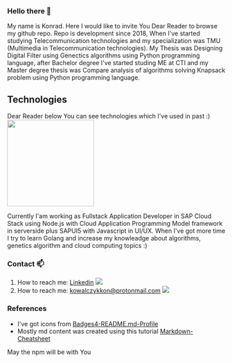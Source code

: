 ### Hello there 👋

My name is Konrad. Here I would like to invite You Dear Reader to browse my github repo. Repo is development since 2018, When I've started studying Telecommunication technologies and my specialization was TMU (Multimedia in Telecommunication technologies). My Thesis was Designing Digital Filter using Genectics algorithms using Python programming language, after Bachelor degree I've started studing ME at CTI and my Master degree thesis was Compare analysis of algorithms solving Knapsack problem using Python programming language.

## Technologies

Dear Reader below You can see technologies which I've used in past :) <br />
<a align="center" href="https://github.com/anuraghazra/convoychat">
  <img height=200 align="center" src="https://github-readme-stats.vercel.app/api/top-langs?username=kondiiq&layout=compact&langs_count=8&card_width=320&theme=dracula" />
</a>

Currently I'am working as Fullstack Application Developer in SAP Cloud Stack using Node.js with Cloud Application Programming Model framework in serverside plus SAPUI5 with Javascript in UI/UX. When I've got more time I try to learn Golang  and increase my knowleadge about algorithms, genetics algorithm and cloud computing topics :) 

### Contact 📫
1. How to reach me: [Linkedin](https://pl.linkedin.com/in/konrad-kowalczyk-a1408a1a3) <img src="https://img.shields.io/badge/LinkedIn-0077B5?style=for-the-badge&logo=linkedin&logoColor=white"/> <br />
2. How to reach me: kowalczykkon@protonmail.com <img src="https://img.shields.io/badge/ProtonMail-8B89CC?style=for-the-badge&logo=protonmail&logoColor=white"/>  <br />

### References
* I've got icons from [Badges4-README.md-Profile ](https://github.com/alexandresanlim/Badges4-README.md-Profile)  <br />
* Mostly md content was created using this tutorial [Markdown-Cheatsheet ](https://github.com/lifeparticle/Markdown-Cheatsheet) 


May the npm will be with You 
